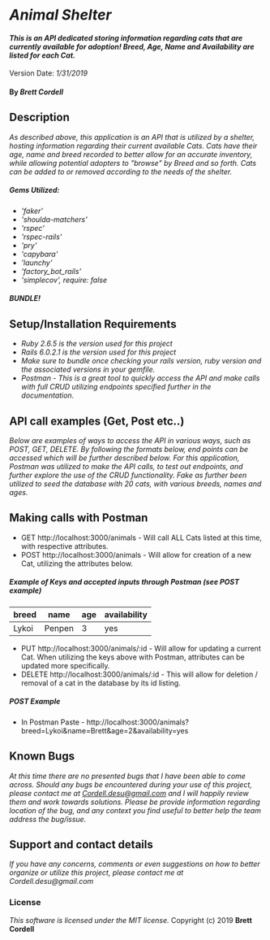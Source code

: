 # _Animal Shelter_

#### _This is an API dedicated storing information regarding cats that are currently available for adoption! Breed, Age, Name and Availability are listed for each Cat._    
Version Date: _1/31/2019_

#### By _**Brett Cordell**_
## Description
_As described above, this application is an API that is utilized by a shelter, hosting information regarding their current available Cats. Cats have their age, name and breed recorded to better allow for an accurate inventory, while allowing potential adopters to "browse" by Breed and so forth. Cats can be added to or removed according to the needs of the shelter._

##### _Gems Utilized:_
* _'faker'_
* _'shoulda-matchers'_
* _'rspec'_
* _'rspec-rails'_
* _'pry'_
* _'capybara'_
* _'launchy'_
* _'factory_bot_rails'_
* _'simplecov', require: false_

##### _BUNDLE!_
## Setup/Installation Requirements
* _Ruby 2.6.5 is the version used for this project_
* _Rails 6.0.2.1 is the version used for this project_
* _Make sure to bundle once checking your rails version, ruby version and the associated versions in your gemfile._
* _Postman - This is a great tool to quickly access the API and make calls with full CRUD utilizing endpoints specified further in the documentation._

## API call examples (Get, Post etc..)
_Below are examples of ways to access the API in various ways, such as POST, GET, DELETE. By following the formats below, end points can be accessed which will be further described below. For this application, Postman was utilized to make the API calls, to test out endpoints, and further explore the use of the CRUD functionality. Fake as further been utilized to seed the database with 20 cats, with various breeds, names and ages._

## Making calls with Postman

* GET http://localhost:3000/animals - Will call ALL Cats listed at this time, with respective attributes.
* POST http://localhost:3000/animals - Will allow for creation of a new Cat, utilizing the attributes below.
##### Example of Keys and accepted inputs through Postman (see POST example)
| breed  | name  | age  | availability  |
|---|---|---|---|
|  Lykoi | Penpen  | 3  |  yes |
* PUT http://localhost:3000/animals/:id - Will allow for updating a current Cat. When utilizing the keys above with Postman, attributes can be updated more specifically.
* DELETE http://localhost:3000/animals/:id - This will allow for deletion / removal of a cat in the database by its id listing.
##### POST Example
* In Postman Paste - http://localhost:3000/animals?breed=Lykoi&name=Brett&age=2&availability=yes

## Known Bugs
_At this time there are no presented bugs that I have been able to come across. Should any bugs be encountered during your use of this project, please contact me at Cordell.desu@gmail.com and I will happily review them and work towards solutions. Please be provide information regarding location of the bug, and any context you find useful to better help the team address the bug/issue._

## Support and contact details
_If you have any concerns, comments or even suggestions on how to better organize or utilize this project, please contact me at Cordell.desu@gmail.com_

### License
*This software is licensed under the MIT license.*
Copyright (c) 2019 **Brett Cordell**
